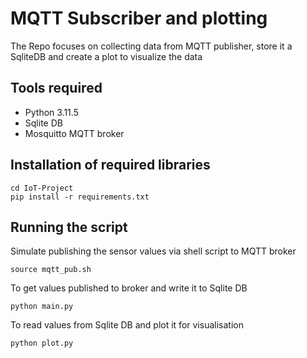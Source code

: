 # MQTT Subscriber and plotting

The Repo focuses on collecting data from MQTT publisher, store it a SqliteDB and create a plot to visualize the data

## Tools required
- Python 3.11.5
- Sqlite DB
- Mosquitto MQTT broker

## Installation of required libraries
````
cd IoT-Project
pip install -r requirements.txt
````
## Running the script
Simulate publishing the sensor values via shell script to MQTT broker
````
source mqtt_pub.sh
````
To get values published to broker and write it to Sqlite DB
````
python main.py
````
To read values from Sqlite DB and plot it for visualisation
````
python plot.py
````
